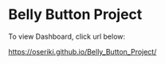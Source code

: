 # Belly Button Project

To view Dashboard, click url below:

https://oseriki.github.io/Belly_Button_Project/
